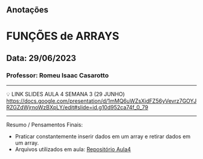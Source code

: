 ## Anotações

# FUNÇÕES de ARRAYS

## Data: 29/06/2023

### Professor: Romeu Isaac Casarotto

---

💡 LINK SLIDES AULA 4 SEMANA 3 (29 JUNHO)
https://docs.google.com/presentation/d/1mMQ6uWZsXjdFZ56yVevrz7GOYJRZGZdWjrnoWzBXpLY/edit#slide=id.g10d952ca74f_0_79

---

Resumo / Pensamentos Finais:

- Praticar constantemente inserir dados em um array e retirar dados em um array.
- Arquivos utilizados em aula: [Repositório Aula4](https://github.com/vdr3w/aulasdevinhouse/tree/main/semana3/aula4)
